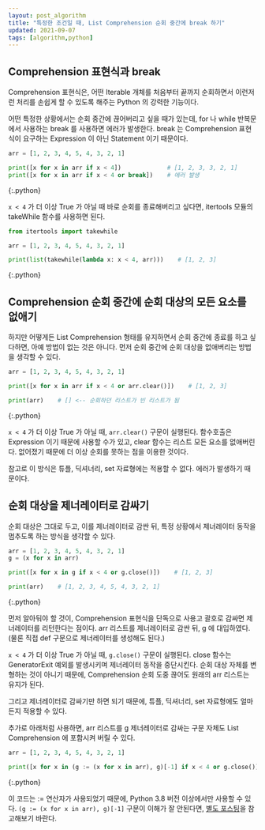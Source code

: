 ```yaml
---
layout: post_algorithm
title: "특정한 조건일 때, List Comprehension 순회 중간에 break 하기"
updated: 2021-09-07
tags: [algorithm,python]
---
```


## Comprehension 표현식과 break

Comprehension 표현식은, 어떤 Iterable 개체를 처음부터 끝까지 순회하면서 이런저런 처리를 손쉽게 할 수 있도록 해주는 Python 의 강력한 기능이다.

어떤 특정한 상황에서는 순회 중간에 끊어버리고 싶을 때가 있는데, for 나 while 반복문에서 사용하는 break 를 사용하면 에러가 발생한다. break 는 Comprehension 표현식이 요구하는 Expression 이 아닌 Statement 이기 때문이다.

```python
arr = [1, 2, 3, 4, 5, 4, 3, 2, 1]

print([x for x in arr if x < 4])             # [1, 2, 3, 3, 2, 1]
print([x for x in arr if x < 4 or break])    # 에러 발생
```
{:.python}

`x < 4` 가 더 이상 True 가 아닐 때 바로 순회를 종료해버리고 싶다면, itertools 모듈의 takeWhile 함수를 사용하면 된다.

```python
from itertools import takewhile

arr = [1, 2, 3, 4, 5, 4, 3, 2, 1]

print(list(takewhile(lambda x: x < 4, arr)))    # [1, 2, 3]
```
{:.python}

## Comprehension 순회 중간에 순회 대상의 모든 요소를 없애기

하지만 어떻게든 List Comprehension 형태를 유지하면서 순회 중간에 종료를 하고 싶다하면, 아예 방법이 없는 것은 아니다. 먼저 순회 중간에 순회 대상을 없애버리는 방법을 생각할 수 있다.

```python
arr = [1, 2, 3, 4, 5, 4, 3, 2, 1]

print([x for x in arr if x < 4 or arr.clear()])    # [1, 2, 3]

print(arr)    # [] <-- 순회하던 리스트가 빈 리스트가 됨
```
{:.python}

`x < 4` 가 더 이상 True 가 아닐 때, `arr.clear()` 구문이 실행된다. 함수호출은 Expression 이기 때문에 사용할 수가 있고, clear 함수는 리스트 모든 요소를 없애버린다. 없어졌기 때문에 더 이상 순회를 못하는 점을 이용한 것이다.

참고로 이 방식은 튜플, 딕셔너리, set 자료형에는 적용할 수 없다. 에러가 발생하기 때문이다.

## 순회 대상을 제너레이터로 감싸기

순회 대상은 그대로 두고, 이를 제너레이터로 감싼 뒤, 특정 상황에서 제너레이터 동작을 멈추도록 하는 방식을 생각할 수 있다.

```python
arr = [1, 2, 3, 4, 5, 4, 3, 2, 1]
g = (x for x in arr)

print([x for x in g if x < 4 or g.close()])    # [1, 2, 3]

print(arr)    # [1, 2, 3, 4, 5, 4, 3, 2, 1]
```
{:.python}

먼저 알아둬야 할 것이, Comprehension 표현식을 단독으로 사용고 괄호로 감싸면 제너레이터를 리턴한다는 점이다. arr 리스트를 제너레이터로 감싼 뒤, g 에 대입하였다. (물론 직접 def 구문으로 제너레이터를 생성해도 된다.)

`x < 4` 가 더 이상 True 가 아닐 때, `g.close()` 구문이 실행된다. close 함수는 GeneratorExit 예외를 발생시키며 제너레이터 동작을 중단시킨다. 순회 대상 자체를 변형하는 것이 아니기 때문에, Comprehension 순회 도중 끊어도 원래의 arr 리스트는 유지가 된다.

그리고 제너레이터로 감싸기만 하면 되기 때문에, 튜플, 딕셔너리, set 자료형에도 얼마든지 적용할 수 있다.

추가로 아래처럼 사용하면, arr 리스트를 g 제너레이터로 감싸는 구문 자체도 List Comprehension 에 포함시켜 버릴 수 있다.

```python
arr = [1, 2, 3, 4, 5, 4, 3, 2, 1]

print([x for x in (g := (x for x in arr), g)[-1] if x < 4 or g.close()])    # [1, 2, 3]
```
{:.python}

이 코드는 := 연산자가 사용되었기 때문에, Python 3.8 버전 이상에서만 사용할 수 있다. `(g := (x for x in arr), g)[-1]` 구문이 이해가 잘 안된다면, [별도 포스팅](/post/python-use-statement-alternative-in-lambda-function)을 참고해보기 바란다.